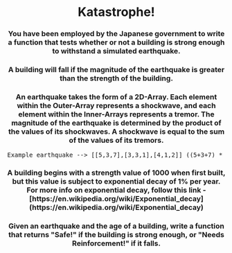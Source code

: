 <div align = 'center'>

# Katastrophe!

</div>

<div align = 'center'>

<h3>You have been employed by the Japanese government to write a function that tests whether or not a building is strong enough to withstand a simulated earthquake.</h3>

<h3>A building will fall if the magnitude of the earthquake is greater than the strength of the building.</h3>

<h3>An earthquake takes the form of a 2D-Array. Each element within the Outer-Array represents a shockwave, and each element within the Inner-Arrays represents a tremor. The magnitude of the earthquake is determined by the product of the values of its shockwaves. A shockwave is equal to the sum of the values of its tremors.</h3>

<pre>Example earthquake --> [[5,3,7],[3,3,1],[4,1,2]] ((5+3+7) * (3+3+1) * (4+1+2)) = 735</pre>

<h3>A building begins with a strength value of 1000 when first built, but this value is subject to exponential decay of 1% per year. For more info on exponential decay, follow this link - [https://en.wikipedia.org/wiki/Exponential_decay](https://en.wikipedia.org/wiki/Exponential_decay)</h3>

<h3>Given an earthquake and the age of a building, write a function that returns "Safe!" if the building is strong enough, or "Needs Reinforcement!" if it falls.</h3>

</div>
